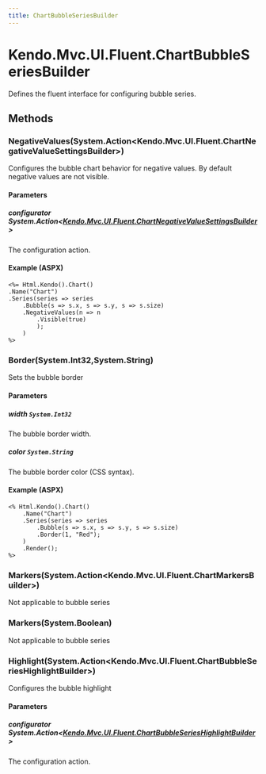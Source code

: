 ```yaml
---
title: ChartBubbleSeriesBuilder
---
```


# Kendo.Mvc.UI.Fluent.ChartBubbleSeriesBuilder
Defines the fluent interface for configuring bubble series.




## Methods


### NegativeValues(System.Action\<Kendo.Mvc.UI.Fluent.ChartNegativeValueSettingsBuilder\>)
Configures the bubble chart behavior for negative values.
            By default negative values are not visible.


#### Parameters

##### configurator System.Action<[Kendo.Mvc.UI.Fluent.ChartNegativeValueSettingsBuilder](/api/aspnet-mvc/Kendo.Mvc.UI.Fluent/ChartNegativeValueSettingsBuilder)>
The configuration action.




#### Example (ASPX)
    <%= Html.Kendo().Chart()
    .Name("Chart")
    .Series(series => series
        .Bubble(s => s.x, s => s.y, s => s.size)
        .NegativeValues(n => n
            .Visible(true)
            );
        )
    %>


### Border(System.Int32,System.String)
Sets the bubble border


#### Parameters

##### width `System.Int32`
The bubble border width.

##### color `System.String`
The bubble border color (CSS syntax).




#### Example (ASPX)
    <% Html.Kendo().Chart()
        .Name("Chart")
        .Series(series => series
            .Bubble(s => s.x, s => s.y, s => s.size)
            .Border(1, "Red");
        )
        .Render();
    %>


### Markers(System.Action\<Kendo.Mvc.UI.Fluent.ChartMarkersBuilder\>)
Not applicable to bubble series





### Markers(System.Boolean)
Not applicable to bubble series





### Highlight(System.Action\<Kendo.Mvc.UI.Fluent.ChartBubbleSeriesHighlightBuilder\>)
Configures the bubble highlight


#### Parameters

##### configurator System.Action<[Kendo.Mvc.UI.Fluent.ChartBubbleSeriesHighlightBuilder](/api/aspnet-mvc/Kendo.Mvc.UI.Fluent/ChartBubbleSeriesHighlightBuilder)>
The configuration action.






